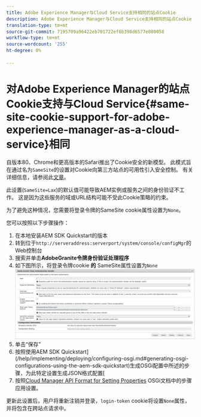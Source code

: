```yaml
---
title: Adobe Experience Manager与Cloud Service支持相同的站点Cookie
description: Adobe Experience Manager与Cloud Service支持相同的站点Cookie
translation-type: tm+mt
source-git-commit: 7195709a96422eb701722ef6b398d6577e080058
workflow-type: tm+mt
source-wordcount: '255'
ht-degree: 0%

---
```



# 对Adobe Experience Manager的站点Cookie支持与Cloud Service{#same-site-cookie-support-for-adobe-experience-manager-as-a-cloud-service}相同

自版本80、Chrome和更高版本的Safari推出了Cookie安全的新模型。 此模式旨在通过名为`SameSite`的设置对Cookie向第三方站点的可用性引入安全控制。 有关详细信息，请参阅此[文章](https://web.dev/samesite-cookies-explained/)。

此设置(`SameSite=Lax`)的默认值可能导致AEM实例或服务之间的身份验证不工作。 这是因为这些服务的域或URL结构可能不受此Cookie策略的约束。

为了避免这种情况，您需要将登录令牌的SameSite cookie属性设置为`None`。

您可以按照以下步骤操作：

1. 在本地安装AEM SDK Quickstart的版本
1. 转到位于`http://serveraddress:serverport/system/console/configMgr`的Web控制台
1. 搜索并单击&#x200B;**AdobeGranite令牌身份验证处理程序**
1. 如下图所示，将登录令牌cookie **的** SameSite属性设置为`None`
   ![samesite](/help/security/assets/samesite1.png)
1. 单击“保存”
1. 按照使用AEM SDK Quickstart](/help/implementing/deploying/configuring-osgi.md#generating-osgi-configurations-using-the-aem-sdk-quickstart)生成OSGi配置中所述的步骤，为此特定设置生成JSON格式配置[
1. 按照[Cloud Manager API Format for Setting Properties](/help/implementing/deploying/configuring-osgi.md#cloud-manager-api-format-for-setting-properties) OSGi文档中的步骤应用设置。

更新此设置后，用户将重新注销并登录，`login-token` cookie将设置`None`属性，并将包含在跨站点请求中。